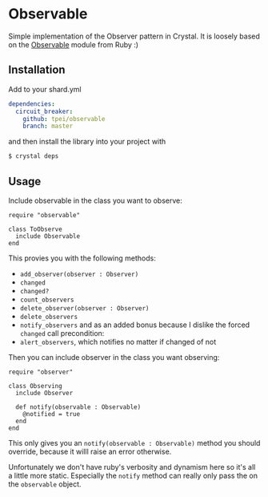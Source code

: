 # Observable
Simple implementation of the Observer pattern in Crystal. It is loosely based on the [Observable](http://ruby-doc.org/stdlib-2.0.0/libdoc/observer/rdoc/Observable.html) module from Ruby :)

## Installation

Add to your shard.yml

```yaml
dependencies:
  circuit_breaker:
    github: tpei/observable
    branch: master
```

and then install the library into your project with

```bash
$ crystal deps
```

## Usage

Include observable in the class you want to observe:

```crystal
require "observable"

class ToObserve
  include Observable
end
```
This provies you with the following methods:
- `add_observer(observer : Observer)`
- `changed`
- `changed?`
- `count_observers`
- `delete_observer(observer : Observer)`
- `delete_observers`
- `notify_observers`
and as an added bonus because I dislike the forced `changed` call precondition:
- `alert_observers`, which notifies no matter if changed of not


Then you can include observer in the class you want observing:

```crystal
require "observer"

class Observing
  include Observer

  def notify(observable : Observable)
    @notified = true
  end
end
```
This only gives you an `notify(observable : Observable)` method you should override, because it willl raise an error otherwise.

Unfortunately we don't have ruby's verbosity and dynamism here so it's all a little more static. Especially the `notify` method can really only pass the on the `observable` object.
